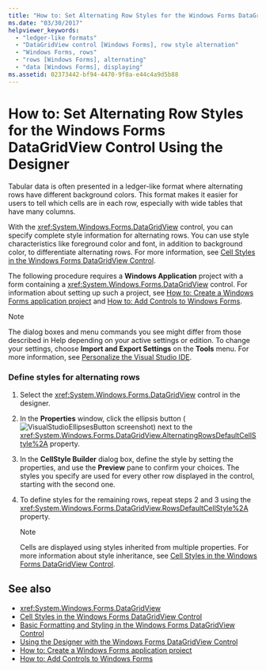 ```yaml
---
title: "How to: Set Alternating Row Styles for the Windows Forms DataGridView Control Using the Designer"
ms.date: "03/30/2017"
helpviewer_keywords: 
  - "ledger-like formats"
  - "DataGridView control [Windows Forms], row style alternation"
  - "Windows Forms, rows"
  - "rows [Windows Forms], alternating"
  - "data [Windows Forms], displaying"
ms.assetid: 02373442-bf94-4470-9f8a-e44c4a9d5b88
---
```

# How to: Set Alternating Row Styles for the Windows Forms DataGridView Control Using the Designer
Tabular data is often presented in a ledger-like format where alternating rows have different background colors. This format makes it easier for users to tell which cells are in each row, especially with wide tables that have many columns.  
  
 With the <xref:System.Windows.Forms.DataGridView> control, you can specify complete style information for alternating rows. You can use style characteristics like foreground color and font, in addition to background color, to differentiate alternating rows. For more information, see [Cell Styles in the Windows Forms DataGridView Control](../../../../docs/framework/winforms/controls/cell-styles-in-the-windows-forms-datagridview-control.md).  
  
 The following procedure requires a **Windows Application** project with a form containing a <xref:System.Windows.Forms.DataGridView> control. For information about setting up such a project, see [How to: Create a Windows Forms application project](/visualstudio/ide/step-1-create-a-windows-forms-application-project) and [How to: Add Controls to Windows Forms](../../../../docs/framework/winforms/controls/how-to-add-controls-to-windows-forms.md).  
  
> [!NOTE]
>  The dialog boxes and menu commands you see might differ from those described in Help depending on your active settings or edition. To change your settings, choose **Import and Export Settings** on the **Tools** menu. For more information, see [Personalize the Visual Studio IDE](/visualstudio/ide/personalizing-the-visual-studio-ide).  
  
### Define styles for alternating rows  
  
1.  Select the <xref:System.Windows.Forms.DataGridView> control in the designer.  
  
2.  In the **Properties** window, click the ellipsis button (![VisualStudioEllipsesButton screenshot](../../../../docs/framework/winforms/media/vbellipsesbutton.png "vbEllipsesButton")) next to the <xref:System.Windows.Forms.DataGridView.AlternatingRowsDefaultCellStyle%2A> property.  
  
3.  In the **CellStyle Builder** dialog box, define the style by setting the properties, and use the **Preview** pane to confirm your choices. The styles you specify are used for every other row displayed in the control, starting with the second one.  
  
4.  To define styles for the remaining rows, repeat steps 2 and 3 using the <xref:System.Windows.Forms.DataGridView.RowsDefaultCellStyle%2A> property.  
  
    > [!NOTE]
    >  Cells are displayed using styles inherited from multiple properties. For more information about style inheritance, see [Cell Styles in the Windows Forms DataGridView Control](../../../../docs/framework/winforms/controls/cell-styles-in-the-windows-forms-datagridview-control.md).  
  
## See also
- <xref:System.Windows.Forms.DataGridView>
- [Cell Styles in the Windows Forms DataGridView Control](../../../../docs/framework/winforms/controls/cell-styles-in-the-windows-forms-datagridview-control.md)
- [Basic Formatting and Styling in the Windows Forms DataGridView Control](../../../../docs/framework/winforms/controls/basic-formatting-and-styling-in-the-windows-forms-datagridview-control.md)
- [Using the Designer with the Windows Forms DataGridView Control](../../../../docs/framework/winforms/controls/using-the-designer-with-the-windows-forms-datagridview-control.md)
- [How to: Create a Windows Forms application project](/visualstudio/ide/step-1-create-a-windows-forms-application-project)
- [How to: Add Controls to Windows Forms](../../../../docs/framework/winforms/controls/how-to-add-controls-to-windows-forms.md)
